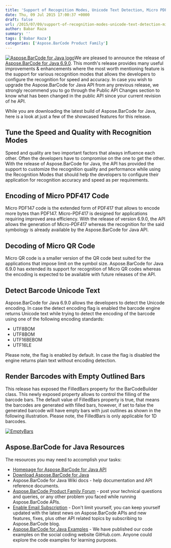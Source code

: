 ```yaml
---
title: 'Support of Recognition Modes, Unicode Text Detection, Micro PDF417 and Micro QR using Aspose.BarCode for Java 6.9.0'
date: Thu, 09 Jul 2015 17:00:37 +0000
draft: false
url: /2015/07/09/support-of-recognition-modes-unicode-text-detection-micro-pdf417-and-micro-qr-using-aspose.barcode-for-java-6.9.0/
author: Babar Raza
summary: ''
tags: ['Babar Raza']
categories: ['Aspose.BarCode Product Family']
---
```


[![Aspose.BarCode for Java logo][1]](https://blog.aspose.com/wp-content/uploads/sites/2/2013/06/aspose-BarCode-for-Java_100.png)We are pleased to announce the release of [Aspose.BarCode for Java 6.9.0][2]. This month's release provides many useful improvements & enhancements where the most worth mentioning feature is the support for various recognition modes that allows the developers to configure the recognition for speed and accuracy. In case you wish to upgrade the Aspose.BarCode for Java API from any previous release, we strongly recommend you to go through the Public API Changes section to know what has been changed in the public API since your current revision of he API.

While you are downloading the latest build of Aspose.BarCode for Java, here is a look at just a few of the showcased features for this release.

## Tune the Speed and Quality with Recognition Modes

Speed and quality are two important factors that always influence each other. Often the developers have to compromise on the one to get the other. With the release of Aspose.BarCode for Java, the API has provided the support to customize the recognition quality and performance while using the Recognition Modes that should help the developers to configure their application for recognition accuracy and speed as per requirements.

## Encoding of Micro PDF417 Code

Micro PDF147 code is the extended form of PDF417 that allows to encode more bytes than PDF147. Micro-PDF417 is designed for applications requiring improved area efficiency. With the release of version 6.9.0, the API allows the generation of Micro-PDF417 whereas the recognition for the said symbology is already available by the Aspose.BarCode for Java API.

## Decoding of Micro QR Code

Micro QR code is a smaller version of the QR code best suited for the applications that impose limit on the symbol size. Aspose.BarCode for Java 6.9.0 has extended its support for recognition of Micro QR codes whereas the encoding is expected to be available with future releases of the API.

## Detect Barcode Unicode Text

Aspose.BarCode for Java 6.9.0 allows the developers to detect the Unicode encoding. In case the detect encoding flag is enabled the barcode engine returns Unicode text while trying to detect the encoding of the barcode using one of the following encoding standards:

*   UTF8BOM
*   UTF8BOM
*   UTF16BEBOM
*   UTF16LE

Please note, the flag is enabled by default. In case the flag is disabled the engine returns plain text without encoding detection.

## Render Barcodes with Empty Outlined Bars

This release has exposed the FilledBars property for the BarCodeBuilder class. This newly exposed property allows to control the filling of the barcode bars. The default value of FilledBars property is true, that means the barcodes are generated with filled bars, however, if set to false the generated barcode will have empty bars with just outlines as shown in the following illustration. Please note, the FilledBars is only applicable for 1D barcodes.

[![][3]](https://blog.aspose.com/wp-content/uploads/sites/2/2015/07/EmptyBars.png)

## Aspose.BarCode for Java Resources

The resources you may need to accomplish your tasks:

*   [Homepage for Aspose.BarCode for Java API][4]
*   [Download Aspose.BarCode for Java][5]
*   Aspose.BarCode for Java Wiki docs - help documentation and API reference documents.
*   [Aspose.BarCode Product Family Forum][6] - post your technical questions and queries, or any other problem you faced while running Aspose.BarCode APIs.
*   [Enable Email Subscription][7] - Don't limit yourself, you can keep yourself updated with the latest news on Aspose.BarCode APIs and new features, fixes, plus other API related topics by subscribing to Aspose.BarCode blog.
*   [Aspose.BarCode for Java Examples][8] - We have published our code examples on the social coding website GitHub.com. Anyone could explore the code examples for learning purposes.




[1]: https://blog.aspose.com/wp-content/uploads/sites/2/2013/06/aspose-BarCode-for-Java_100.png "Aspose.BarCode for Java logo"
[2]: http://www.aspose.com/community/files/72/java-components/aspose.barcode-for-java/entry640117.aspx "Download Aspose.BarCode for Java 6.9.0"
[3]: https://blog.aspose.com/wp-content/uploads/sites/2/2015/07/EmptyBars.png "EmptyBars"
[4]: http://www.aspose.com/java/barcode-component.aspx
[5]: http://www.aspose.com/community/files/72/java-components/aspose.barcode-for-java/default.aspx
[6]: http://www.aspose.com/community/forums/aspose.barcode-product-family/193/showforum.aspx
[7]: https://blog.aspose.com/
[8]: https://github.com/asposebarcode/Aspose_BarCode_JAVA




